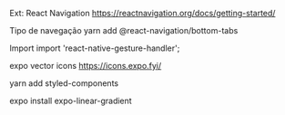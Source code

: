Ext:
React Navigation
https://reactnavigation.org/docs/getting-started/

Tipo de navegação
 yarn add @react-navigation/bottom-tabs

 Import
 import 'react-native-gesture-handler';



expo vector icons
https://icons.expo.fyi/


yarn add styled-components 

expo install expo-linear-gradient